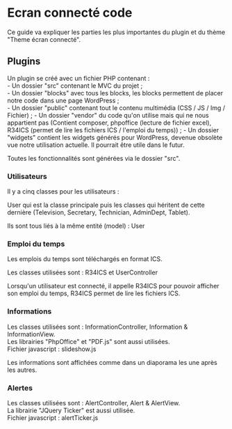 # Ecran connecté code

Ce guide va expliquer les parties les plus importantes du plugin et du thème "Theme écran connecté".

## Plugins

Un plugin se créé avec un fichier PHP contenant :  
    - Un dossier "src" contenant le MVC du projet ;  
    - Un dossier "blocks" avec tous les blocks, les blocks permettent de placer notre code dans une page WordPress ;  
    - Un dossier "public" contenant tout le contenu multimédia (CSS / JS / Img / Fichier) ; 
    - Un dossier "vendor" du code qu'on utilise mais qui ne nous appartient pas (Contient composer, phpoffice (lecture de fichier excel), R34ICS (permet de lire les fichiers ICS / l'emploi du temps)) ; 
    - Un dossier "widgets" contient les widgets générés pour WordPress, devenue obsolète vue notre utilisation actuelle. Il pourrait être utile dans le futur.  

Toutes les fonctionnalités sont générées via le dossier "src".  

### Utilisateurs

Il y a cinq classes pour les utilisateurs :  

User qui est la classe principale puis les classes qui héritent de cette dernière (Television, Secretary, Technician, AdminDept, Tablet).  

Ils sont tous liés à la même entité (model) : User  

### Emploi du temps

Les emplois du temps sont téléchargés en format ICS.  

Les classes utilisées sont : R34ICS et UserController  

Lorsqu'un utilisateur est connecté, il appelle R34ICS pour pouvoir afficher son emploi du temps, R34ICS permet de lire les fichiers ICS.  

### Informations

Les classes utilisées sont : InformationController, Information & InformationView.  
Les librairies "PhpOffice" et "PDF.js" sont aussi utilisées.  
Fichier javascript : slideshow.js  

Les informations sont affichées comme dans un diaporama les une après les autres.  

### Alertes

Les classes utilisées sont : AlertController, Alert & AlertView.  
La librairie "JQuery Ticker" est aussi utilisée.  
Fichier javascript : alertTicker.js 
